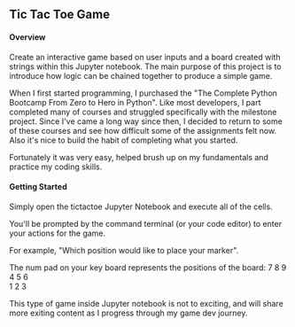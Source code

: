 ## Tic Tac Toe Game

#### Overview

Create an interactive game based on user inputs and a board created with strings within this Jupyter notebook.
The main purpose of this project is to introduce how logic can be chained together to produce a simple game.

When I first started programming, I purchased the "The Complete Python Bootcamp From Zero to Hero in Python". Like most developers, I part completed many of courses and struggled specifically with the milestone project. Since I've came a long way since then, I decided to return to some of these courses and see how difficult some of the assignments felt now. Also it's nice to build the habit of completing what you started. 

Fortunately it was very easy, helped brush up on my fundamentals and practice my coding skills.

#### Getting Started

Simply open the tictactoe Jupyter Notebook and execute all of the cells.

You'll be prompted by the command terminal (or your code editor) to enter your actions for the game.

For example, "Which position would like to place your marker". 

The num pad on your key board represents the positions of the board:
7 8 9 <br>
4 5 6 <br>
1 2 3 <br>

This type of game inside Jupyter notebook is not to exciting, and will share more exiting content as I progress through my game dev journey.
